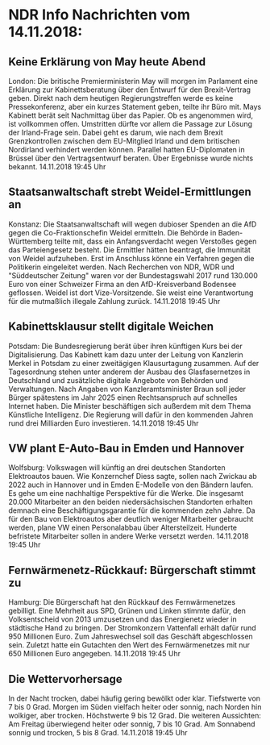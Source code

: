 # NDR Info Nachrichten vom 14.11.2018:


## Keine Erklärung von May heute Abend
London: Die britische Premierministerin May will morgen im Parlament eine Erklärung zur Kabinettsberatung über den Entwurf für den Brexit-Vertrag geben. Direkt nach dem heutigen Regierungstreffen werde es keine Pressekonferenz, aber ein kurzes Statement geben, teilte ihr Büro mit. Mays Kabinett berät seit Nachmittag über das Papier. Ob es angenommen wird, ist vollkommen offen. Umstritten dürfte vor allem die Passage zur Lösung der Irland-Frage sein. Dabei geht es darum, wie nach dem Brexit Grenzkontrollen zwischen dem EU-Mitglied Irland und dem britischen Nordirland verhindert werden können. Parallel hatten EU-Diplomaten in Brüssel über den Vertragsentwurf beraten. Über Ergebnisse wurde nichts bekannt. 14.11.2018 19:45 Uhr 

## Staatsanwaltschaft strebt Weidel-Ermittlungen an
Konstanz: Die Staatsanwaltschaft will wegen dubioser Spenden an die AfD gegen die Co-Fraktionschefin Weidel ermitteln. Die Behörde in Baden-Württemberg teilte mit, dass ein Anfangsverdacht wegen Verstoßes gegen das Parteiengesetz besteht. Die Ermittler hätten beantragt, die Immunität von Weidel aufzuheben. Erst im Anschluss könne ein Verfahren gegen die Politikerin eingeleitet werden. Nach Recherchen von NDR, WDR und "Süddeutscher Zeitung" waren vor der Bundestagswahl 2017 rund 130.000 Euro von einer Schweizer Firma an den AfD-Kreisverband Bodensee geflossen. Weidel ist dort Vize-Vorsitzende. Sie weist eine Verantwortung für die mutmaßlich illegale Zahlung zurück. 14.11.2018 19:45 Uhr 

## Kabinettsklausur stellt digitale Weichen
Potsdam: Die Bundesregierung berät über ihren künftigen Kurs bei der Digitalisierung. Das Kabinett kam dazu unter der Leitung von Kanzlerin Merkel in Potsdam zu einer zweitägigen Klausurtagung zusammen. Auf der Tagesordnung stehen unter anderem der Ausbau des Glasfasernetzes in Deutschland und zusätzliche digitale Angebote von Behörden und Verwaltungen. Nach Angaben von Kanzleramtsminister Braun soll jeder Bürger spätestens im Jahr 2025 einen Rechtsanspruch auf schnelles Internet haben. Die Minister beschäftigen sich außerdem mit dem Thema Künstliche Intelligenz. Die Regierung will dafür in den kommenden Jahren rund drei Milliarden Euro investieren. 14.11.2018 19:45 Uhr 

## VW plant E-Auto-Bau in Emden und Hannover
Wolfsburg: Volkswagen will künftig an drei deutschen Standorten Elektroautos bauen. Wie Konzernchef Diess sagte, sollen nach Zwickau ab 2022 auch in Hannover und in Emden E-Modelle von den Bändern laufen. Es gehe um eine nachhaltige Perspektive für die Werke. Die insgesamt 20.000 Mitarbeiter an den beiden niedersächsischen Standorten erhalten demnach eine Beschäftigungsgarantie für die kommenden zehn Jahre. Da für den Bau von Elektroautos aber deutlich weniger Mitarbeiter gebraucht werden, plane VW einen Personalabbau über Altersteilzeit. Hunderte befristete Mitarbeiter sollen in andere Werke versetzt werden. 14.11.2018 19:45 Uhr 

## Fernwärmenetz-Rückkauf: Bürgerschaft stimmt zu
Hamburg: Die Bürgerschaft hat den Rückkauf des Fernwärmenetzes gebilligt. Eine Mehrheit aus SPD, Grünen und Linken stimmte dafür, den Volksentscheid von 2013 umzusetzen und das Energienetz wieder in städtische Hand zu bringen. Der Stromkonzern Vattenfall erhält dafür rund 950 Millionen Euro. Zum Jahreswechsel soll das Geschäft abgeschlossen sein. Zuletzt hatte ein Gutachten den Wert des Fernwärmenetzes mit nur 650 Millionen Euro angegeben. 14.11.2018 19:45 Uhr 

## Die Wettervorhersage
In der Nacht trocken, dabei häufig gering bewölkt oder klar. Tiefstwerte von 7 bis 0 Grad. Morgen im Süden vielfach heiter oder sonnig, nach Norden hin wolkiger, aber trocken. Höchstwerte 9 bis 12 Grad. Die weiteren Aussichten: Am Freitag überwiegend heiter oder sonnig, 7 bis 10 Grad. Am Sonnabend sonnig und trocken, 5 bis 8 Grad. 14.11.2018 19:45 Uhr 

